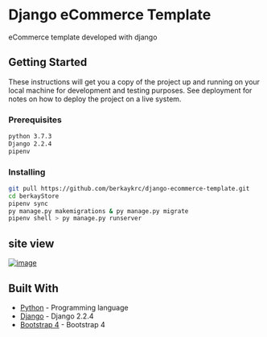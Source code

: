 # Django eCommerce Template

eCommerce template developed with django

## Getting Started

These instructions will get you a copy of the project up and running on your local machine for development and testing purposes. See deployment for notes on how to deploy the project on a live system.

### Prerequisites

```sh
python 3.7.3
Django 2.2.4
pipenv
```

### Installing
```sh
git pull https://github.com/berkaykrc/django-ecommerce-template.git
cd berkayStore
pipenv sync
py manage.py makemigrations & py manage.py migrate
pipenv shell > py manage.py runserver
```


## site view

[![image](https://i.hizliresim.com/3OgZnp.png)](https://hizliresim.com/3OgZnp)


## Built With

* [Python](https://www.python.org/downloads/release/python-374/) - Programming language
* [Django](https://www.djangoproject.com) - Django 2.2.4
* [Bootstrap 4](https://getbootstrap.com) - Bootstrap 4
